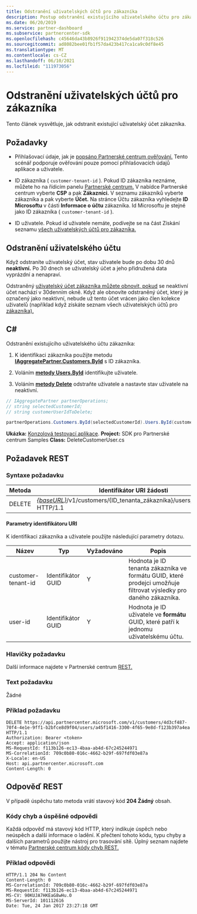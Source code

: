 ```yaml
---
title: Odstranění uživatelských účtů pro zákazníka
description: Postup odstranění existujícího uživatelského účtu pro zákazníka
ms.date: 06/20/2019
ms.service: partner-dashboard
ms.subservice: partnercenter-sdk
ms.openlocfilehash: c45646da43b8926f911942374de5da07f318c526
ms.sourcegitcommit: ad8082bee01fb1f57da423b417ca1ca9c0df8e45
ms.translationtype: MT
ms.contentlocale: cs-CZ
ms.lasthandoff: 06/10/2021
ms.locfileid: "111973056"
---
```

# <a name="delete-a-user-account-for-a-customer"></a>Odstranění uživatelských účtů pro zákazníka

Tento článek vysvětluje, jak odstranit existující uživatelský účet zákazníka.

## <a name="prerequisites"></a>Požadavky

- Přihlašovací údaje, jak je [popsáno Partnerské centrum ověřování.](partner-center-authentication.md) Tento scénář podporuje ověřování pouze pomocí přihlašovacích údajů aplikace a uživatele.

- ID zákazníka ( `customer-tenant-id` ). Pokud ID zákazníka neznáme, můžete ho na řídicím panelu [Partnerské centrum.](https://partner.microsoft.com/dashboard) V nabídce Partnerské centrum vyberte **CSP** a pak **Zákazníci.** V seznamu zákazníků vyberte zákazníka a pak vyberte **Účet.** Na stránce Účtu zákazníka vyhledejte **ID Microsoftu** v části **Informace o účtu** zákazníka. Id Microsoftu je stejné jako ID zákazníka ( `customer-tenant-id` ).

- ID uživatele. Pokud id uživatele nemáte, podívejte se na část Získání seznamu [všech uživatelských účtů pro zákazníka.](get-a-list-of-all-user-accounts-for-a-customer.md)

## <a name="deleting-a-user-account"></a>Odstranění uživatelského účtu

Když odstraníte uživatelský účet, stav uživatele bude po dobu 30 dnů **neaktivní.** Po 30 dnech se uživatelský účet a jeho přidružená data vyprázdní a nenapraví.

Odstraněný [uživatelský účet zákazníka můžete obnovit, pokud](restore-a-user-for-a-customer.md) se neaktivní účet nachází v 30denním okně. Když ale obnovíte odstraněný účet, který je označený jako neaktivní, nebude už tento účet vrácen jako člen kolekce uživatelů (například když získáte seznam všech uživatelských účtů pro [zákazníka).](get-a-list-of-all-user-accounts-for-a-customer.md)

## <a name="c"></a>C\#

Odstranění existujícího uživatelského účtu zákazníka:

1. K identifikaci zákazníka použijte metodu [**IAggregatePartner.Customers.ById**](/dotnet/api/microsoft.store.partnercenter.customers.icustomercollection.byid) s ID zákazníka.

2. Voláním [**metody Users.ById**](/dotnet/api/microsoft.store.partnercenter.customerusers.icustomerusercollection.byid) identifikujte uživatele.

3. Voláním [**metody Delete**](/dotnet/api/microsoft.store.partnercenter.customerusers.icustomeruser.delete) odstraňte uživatele a nastavte stav uživatele na neaktivní.

``` csharp
// IAggregatePartner partnerOperations;
// string selectedCustomerId;
// string customerUserIdToDelete;

partnerOperations.Customers.ById(selectedCustomerId).Users.ById(customerUserIdToDelete).Delete();
```

**Ukázka:** [Konzolová testovací aplikace](console-test-app.md). **Project:** SDK pro Partnerské centrum Samples **Class:** DeleteCustomerUser.cs

## <a name="rest-request"></a>Požadavek REST

### <a name="request-syntax"></a>Syntaxe požadavku

| Metoda     | Identifikátor URI žádosti                                                                                            |
|------------|--------------------------------------------------------------------------------------------------------|
| DELETE     | [*{baseURL}*](partner-center-rest-urls.md)/v1/customers/{ID_tenanta_zákazníka}/users/{ID_uživatele} HTTP/1.1 |

#### <a name="uri-parameters"></a>Parametry identifikátoru URI

K identifikaci zákazníka a uživatele použijte následující parametry dotazu.

| Název                   | Typ     | Vyžadováno | Popis                                                                                                               |
|------------------------|----------|----------|---------------------------------------------------------------------------------------------------------------------------|
| customer-tenant-id     | Identifikátor GUID     | Y        | Hodnota je ID tenanta zákazníka ve formátu GUID, které prodejci umožňuje filtrovat výsledky pro daného zákazníka.  |
| user-id                | Identifikátor GUID     | Y        | Hodnota je ID uživatele ve **formátu** GUID, které patří k jednomu uživatelskému účtu.                                          |

### <a name="request-headers"></a>Hlavičky požadavku

Další informace najdete v Partnerské centrum [REST.](headers.md)

### <a name="request-body"></a>Text požadavku

Žádné

### <a name="request-example"></a>Příklad požadavku

```http
DELETE https://api.partnercenter.microsoft.com/v1/customers/4d3cf487-70f4-4e1e-9ff1-b2bfce8d9f04/users/a45f1416-3300-4f65-9e8d-f123b397a4ea HTTP/1.1
Authorization: Bearer <token>
Accept: application/json
MS-RequestId: f113b126-ec13-4baa-ab4d-67c245244971
MS-CorrelationId: 709c0b80-016c-4662-b29f-697fdf03e87a
X-Locale: en-US
Host: api.partnercenter.microsoft.com
Content-Length: 0
```

## <a name="rest-response"></a>Odpověď REST

V případě úspěchu tato metoda vrátí stavový kód **204 Žádný** obsah.

### <a name="response-success-and-error-codes"></a>Kódy chyb a úspěšné odpovědi

Každá odpověď má stavový kód HTTP, který indikuje úspěch nebo neúspěch a další informace o ladění. K přečtení tohoto kódu, typu chyby a dalších parametrů použijte nástroj pro trasování sítě. Úplný seznam najdete v tématu [Partnerské centrum kódy chyb REST.](error-codes.md)

### <a name="response-example"></a>Příklad odpovědi

```http
HTTP/1.1 204 No Content
Content-Length: 0
MS-CorrelationId: 709c0b80-016c-4662-b29f-697fdf03e87a
MS-RequestId: f113b126-ec13-4baa-ab4d-67c245244971
MS-CV: 90KUJA7HKEaG8wHu.0
MS-ServerId: 101112616
Date: Tue, 24 Jan 2017 23:27:18 GMT
```
